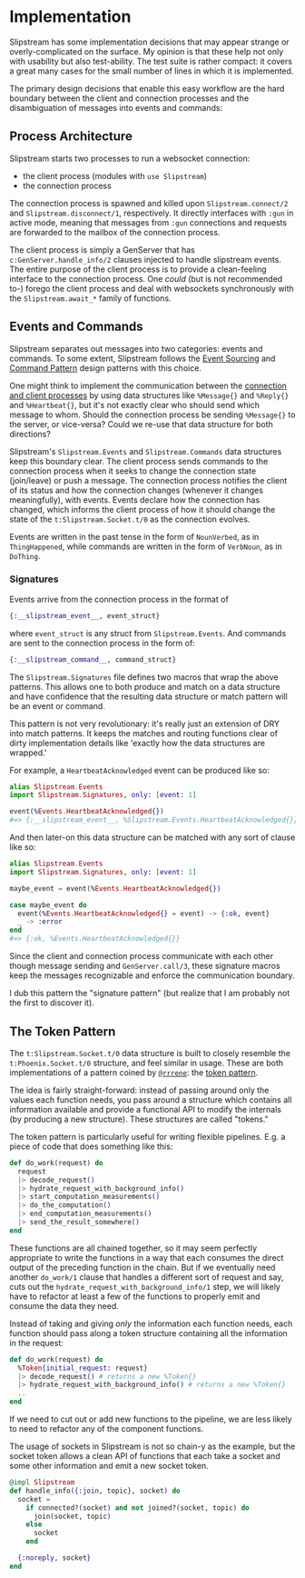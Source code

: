 # Implementation

Slipstream has some implementation decisions that may appear strange or
overly-complicated on the surface. My opinion is that these help not only with
usability but also test-ability. The test suite is rather compact: it covers
a great many cases for the small number of lines in which it is implemented.

The primary design decisions that enable this easy workflow are the hard
boundary between the client and connection processes and the disambiguation
of messages into events and commands:

## Process Architecture

Slipstream starts two processes to run a websocket connection:

- the client process (modules with `use Slipstream`)
- the connection process

The connection process is spawned and killed upon `Slipstream.connect/2` and
`Slipstream.disconnect/1`, respectively. It directly interfaces with `:gun` in
active mode, meaning that messages from `:gun` connections and requests are
forwarded to the mailbox of the connection process.

The client process is simply a GenServer that has `c:GenServer.handle_info/2`
clauses injected to handle slipstream events. The entire purpose of the client
process is to provide a clean-feeling interface to the connection process. One
_could_ (but is not recommended to-) forego the client process and deal with
websockets synchronously with the `Slipstream.await_*` family of functions.

## Events and Commands

Slipstream separates out messages into two categories: events
and commands. To some extent, Slipstream follows the [Event
Sourcing](https://martinfowler.com/eaaDev/EventSourcing.html) and [Command
Pattern](https://en.wikipedia.org/wiki/Command_pattern) design patterns with
this choice.

One might think to implement the communication between the [connection and
client processes](#process-architecture) by using data structures like
`%Message{}` and `%Reply{}` and `%Heartbeat{}`, but it's not exactly clear
who should send which message to whom. Should the connection process be sending
`%Message{}` to the server, or vice-versa? Could we re-use that data structure
for both directions?

Slipstream's `Slipstream.Events` and `Slipstream.Commands` data structures
keep this boundary clear. The client process sends commands to the connection
process when it seeks to change the connection state (join/leave) or push
a message. The connection process notifies the client of its status and how
the connection changes (whenever it changes meaningfully), with events. Events
declare how the connection has changed, which informs the client process of how
it should change the state of the `t:Slipstream.Socket.t/0` as the connection
evolves.

Events are written in the past tense in the form of `NounVerbed`, as in
`ThingHappened`, while commands are written in the form of `VerbNoun`, as in
`DoThing`.

### Signatures

Events arrive from the connection process in the format of

```elixir
{:__slipstream_event__, event_struct}
```

where `event_struct` is any struct from `Slipstream.Events`. And commands are
sent to the connection process in the form of:

```elixir
{:__slipstream_command__, command_struct}
```

The `Slipstream.Signatures` file defines two macros that wrap the above
patterns. This allows one to both produce and match on a data structure
and have confidence that the resulting data structure or match pattern will
be an event or command.

This pattern is not very revolutionary: it's really just an extension of DRY
into match patterns. It keeps the matches and routing functions clear of dirty
implementation details like 'exactly how the data structures are wrapped.'

For example, a `HeartbeatAcknowledged` event can be produced like so:

```elixir
alias Slipstream.Events
import Slipstream.Signatures, only: [event: 1]

event(%Events.HeartbeatAcknowledged{})
#=> {:__slipstream_event__, %Slipstream.Events.HeartbeatAcknowledged{}}
```

And then later-on this data structure can be matched with any sort of
clause like so:

```elixir
alias Slipstream.Events
import Slipstream.Signatures, only: [event: 1]

maybe_event = event(%Events.HeartbeatAcknowledged{})

case maybe_event do
  event(%Events.HeartbeatAcknowledged{} = event) -> {:ok, event}
  _ -> :error
end
#=> {:ok, %Events.HeartbeatAcknowledged{}}
```

Since the client and connection process communicate with each other though
message sending and `GenServer.call/3`, these signature macros keep the
messages recognizable and enforce the communication boundary.

I dub this pattern the "signature pattern" (but realize that I am probably
not the first to discover it).

## The Token Pattern

The `t:Slipstream.Socket.t/0` data structure is built to closely resemble the
`t:Phoenix.Socket.t/0` structure, and feel similar in usage. These are both
implementations of a pattern coined by [`@rrrene`](https://github.com/rrrene):
the [token pattern](https://rrrene.org/2018/05/14/flow-elixir-designing-apis/).

The idea is fairly straight-forward: instead of passing around only the values
each function needs, you pass around a structure which contains all information
available and provide a functional API to modify the internals (by producing a
new structure). These structures are called "tokens."

The token pattern is particularly useful for writing flexible pipelines. E.g.
a piece of code that does something like this:

```elixir
def do_work(request) do
  request
  |> decode_request()
  |> hydrate_request_with_background_info()
  |> start_computation_measurements()
  |> do_the_computation()
  |> end_computation_measurements()
  |> send_the_result_somewhere()
end
```

These functions are all chained together, so it may seem perfectly appropriate
to write the functions in a way that each consumes the direct output of the
preceding function in the chain. But if we eventually need another `do_work/1`
clause that handles a different sort of request and say, cuts out the
`hydrate_request_with_background_info/1` step, we will likely have to refactor
at least a few of the functions to properly emit and consume the data they need.

Instead of taking and giving _only_ the information each function needs, each
function should pass along a token structure containing all the information in
the request:

```elixir
def do_work(request) do
  %Token{initial_request: request}
  |> decode_request() # returns a new %Token{}
  |> hydrate_request_with_background_info() # returns a new %Token{}
  ..
end
```

If we need to cut out or add new functions to the pipeline, we are less likely
to need to refactor any of the component functions.

The usage of sockets in Slipstream is not so chain-y as the example, but the
socket token allows a clean API of functions that each take a socket and
some other information and emit a new socket token.

```elixir
@impl Slipstream
def handle_info({:join, topic}, socket) do
  socket =
    if connected?(socket) and not joined?(socket, topic) do
      join(socket, topic)
    else
      socket
    end

  {:noreply, socket}
end
```

